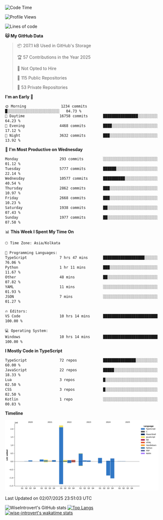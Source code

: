<!--START_SECTION:waka-->
![Code Time](http://img.shields.io/badge/Code%20Time-2%2C374%20hrs%207%20mins-blue)

![Profile Views](http://img.shields.io/badge/Profile%20Views-0-blue)

![Lines of code](https://img.shields.io/badge/From%20Hello%20World%20I%27ve%20Written-3.9%20million%20lines%20of%20code-blue)

**🐱 My GitHub Data** 

> 📦 207.1 kB Used in GitHub's Storage 
 > 
> 🏆 57 Contributions in the Year 2025
 > 
> 🚫 Not Opted to Hire
 > 
> 📜 115 Public Repositories 
 > 
> 🔑 53 Private Repositories 
 > 
**I'm an Early 🐤** 

```text
🌞 Morning                1234 commits        █░░░░░░░░░░░░░░░░░░░░░░░░   04.73 % 
🌆 Daytime                16758 commits       ████████████████░░░░░░░░░   64.23 % 
🌃 Evening                4468 commits        ████░░░░░░░░░░░░░░░░░░░░░   17.12 % 
🌙 Night                  3632 commits        ███░░░░░░░░░░░░░░░░░░░░░░   13.92 % 
```
📅 **I'm Most Productive on Wednesday** 

```text
Monday                   293 commits         ░░░░░░░░░░░░░░░░░░░░░░░░░   01.12 % 
Tuesday                  5777 commits        ██████░░░░░░░░░░░░░░░░░░░   22.14 % 
Wednesday                10577 commits       ██████████░░░░░░░░░░░░░░░   40.54 % 
Thursday                 2862 commits        ███░░░░░░░░░░░░░░░░░░░░░░   10.97 % 
Friday                   2668 commits        ███░░░░░░░░░░░░░░░░░░░░░░   10.23 % 
Saturday                 1938 commits        ██░░░░░░░░░░░░░░░░░░░░░░░   07.43 % 
Sunday                   1977 commits        ██░░░░░░░░░░░░░░░░░░░░░░░   07.58 % 
```


📊 **This Week I Spent My Time On** 

```text
🕑︎ Time Zone: Asia/Kolkata

💬 Programming Languages: 
TypeScript               7 hrs 47 mins       ███████████████████░░░░░░   76.06 % 
Python                   1 hr 11 mins        ███░░░░░░░░░░░░░░░░░░░░░░   11.67 % 
Other                    48 mins             ██░░░░░░░░░░░░░░░░░░░░░░░   07.82 % 
YAML                     11 mins             ░░░░░░░░░░░░░░░░░░░░░░░░░   01.93 % 
JSON                     7 mins              ░░░░░░░░░░░░░░░░░░░░░░░░░   01.27 % 

🔥 Editors: 
VS Code                  10 hrs 14 mins      █████████████████████████   100.00 % 

💻 Operating System: 
Windows                  10 hrs 14 mins      █████████████████████████   100.00 % 
```

**I Mostly Code in TypeScript** 

```text
TypeScript               72 repos            ███████████████░░░░░░░░░░   60.00 % 
JavaScript               22 repos            █████░░░░░░░░░░░░░░░░░░░░   18.33 % 
Lua                      3 repos             █░░░░░░░░░░░░░░░░░░░░░░░░   02.50 % 
CSS                      3 repos             █░░░░░░░░░░░░░░░░░░░░░░░░   02.50 % 
Kotlin                   1 repo              ░░░░░░░░░░░░░░░░░░░░░░░░░   00.83 % 
```



**Timeline**

![Lines of Code chart](https://raw.githubusercontent.com/wise-introvert/wise-introvert/master/assets/bar_graph.png)


 Last Updated on 02/07/2025 23:51:03 UTC
<!--END_SECTION:waka-->

![WiseIntrovert's GitHub stats](https://github-readme-stats.vercel.app/api?username=wise-introvert&count_private=true&show_icons=true)
[![Top Langs](https://github-readme-stats.vercel.app/api/top-langs/?username=wise-introvert&langs_count=10)](https://github.com/anuraghazra/github-readme-stats)
[![wise-introvert's wakatime stats](https://github-readme-stats.vercel.app/api/wakatime?username=wiseintrovert)](https://github.com/anuraghazra/github-readme-stats)

